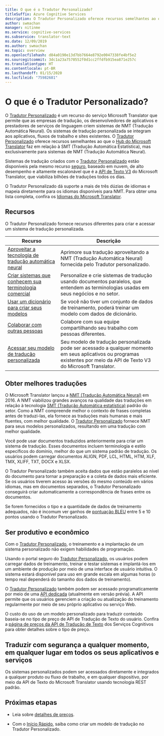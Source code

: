 ```yaml
---
title: O que é o Tradutor Personalizado?
titleSuffix: Azure Cognitive Services
description: O Tradutor Personalizado oferece recursos semelhantes ao que o Hub do Microsoft Translator faz em relação à SMT (Tradução Automática Estatística), mas exclusivamente para sistemas de NMT (Tradução Automática Neural).
author: swmachan
manager: nitinme
ms.service: cognitive-services
ms.subservice: translator-text
ms.date: 12/09/2019
ms.author: swmachan
ms.topic: overview
ms.openlocfilehash: d84a0190e13d7bb7664e8792e0047338fe4bf5e2
ms.sourcegitcommit: 3dc1a23a7570552f0d1cc2ffdfb915ea871e257c
ms.translationtype: HT
ms.contentlocale: pt-BR
ms.lasthandoff: 01/15/2020
ms.locfileid: "75982681"
---
```

# <a name="what-is-custom-translator"></a>O que é o Tradutor Personalizado?

O [Tradutor Personalizado](https://portal.customtranslator.azure.ai) é um recurso do serviço Microsoft Translator que permite que as empresas de tradução, os desenvolvedores de aplicativos e prestadores de serviços de linguagem criem sistemas de NMT (Tradução Automática Neural). Os sistemas de tradução personalizada se integram aos aplicativos, fluxos de trabalho e sites existentes. O [Tradutor Personalizado](https://portal.customtranslator.azure.ai/) oferece recursos semelhantes ao que o [Hub do Microsoft Translator](https://hub.microsofttranslator.com/) faz em relação à SMT (Tradução Automática Estatística), mas exclusivamente para sistemas de NMT (Tradução Automática Neural).

Sistemas de tradução criados com o [Tradutor Personalizado](https://portal.customtranslator.azure.ai) estão disponíveis pela mesmo recurso [seguro](https://cognitive.uservoice.com/knowledgebase/articles/1147537-api-and-customization-confidentiality), baseado em nuvem, de alto desempenho e altamente escalonável que é a [API de Texto V3](https://docs.microsoft.com/azure/cognitive-services/translator/reference/v3-0-translate?tabs=curl) do Microsoft Translator, que viabiliza bilhões de traduções todos os dias.

O Tradutor Personalizado dá suporte a mais de três dúzias de idiomas e mapeia diretamente para os idiomas disponíveis para NMT. Para obter uma lista completa, confira os [Idiomas do Microsoft Translator](https://docs.microsoft.com/azure/cognitive-services/translator/language-support#customization).

## <a name="features"></a>Recursos

O Tradutor Personalizado fornece recursos diferentes para criar e acessar um sistema de tradução personalizada.

|Recurso  |Descrição  |
|---------|---------|
|[Aproveitar a tecnologia de tradução automática neural](https://www.microsoft.com/translator/blog/2016/11/15/microsoft-translator-launching-neural-network-based-translations-for-all-its-speech-languages/)     |  Aprimore sua tradução aproveitando a NMT (Tradução Automática Neural) fornecida pelo Tradutor personalizado.       |
|[Criar sistemas que conhecem sua terminologia comercial](what-are-parallel-documents.md)     |  Personalize e crie sistemas de tradução usando documentos paralelos, que entendem as terminologias usadas em seus negócios e no setor.       |
|[Usar um dicionário para criar seus modelos](what-is-dictionary.md)     |   Se você não tiver um conjunto de dados de treinamento, poderá treinar um modelo com dados de dicionário.       |
|[Colaborar com outras pessoas](how-to-manage-settings.md#share-your-workspace)     |   Colabore com sua equipe compartilhando seu trabalho com pessoas diferentes.     |
|[Acessar seu modelo de tradução personalizada](https://docs.microsoft.com/azure/cognitive-services/translator/reference/v3-0-translate?tabs=curl)     |  Seu modelo de tradução personalizada pode ser acessado a qualquer momento em seus aplicativos ou programas existentes por meio da API de Texto V3 do Microsoft Translator.       |

## <a name="get-better-translations"></a>Obter melhores traduções

O Microsoft Translator lançou a [NMT (Tradução Automática Neural)](https://www.microsoft.com/translator/blog/2016/11/15/microsoft-translator-launching-neural-network-based-translations-for-all-its-speech-languages/) em 2016. A NMT viabilizou grandes avanços na qualidade das traduções em relação à tecnologia [SMT (Tradução Automática estatística)](https://en.wikipedia.org/wiki/Statistical_machine_translation) padrão do setor. Como a NMT compreende melhor o contexto de frases completas antes de traduzi-las, ela fornece as traduções mais humanas e mais fluentes, com melhor qualidade. O [Tradutor Personalizado](https://portal.customtranslator.azure.ai) fornece NMT para seus modelos personalizados, resultando em uma tradução com melhor qualidade.

Você pode usar documentos traduzidos anteriormente para criar um sistema de tradução. Esses documentos incluem terminologia e estilo específicos do domínio, melhor do que um sistema padrão de tradução. Os usuários podem carregar documentos ALIGN, PDF, LCL, HTML, HTM, XLF, TMX, XLIFF, TXT, DOCX e XLSX.

O Tradutor Personalizado também aceita dados que estão paralelos ao nível do documento para tornar a preparação e a coleta de dados mais eficiente. Se os usuários tiverem acesso às versões do mesmo conteúdo em vários idiomas, mas em documentos separados, o Tradutor Personalizado conseguirá criar automaticamente a correspondência de frases entre os documentos.

Se forem fornecidos o tipo e a quantidade de dados de treinamento adequados, não é incomum ver ganhos de [pontuação BLEU](what-is-bleu-score.md) entre 5 e 10 pontos usando o Tradutor Personalizado.

## <a name="be-productive-and-cost-effective"></a>Ser produtivo e econômico

Com o [Tradutor Personalizado](https://portal.customtranslator.azure.ai), o treinamento e a implantação de um sistema personalizado não exigem habilidades de programação.

Usando o portal seguro do [Tradutor Personalizado](https://portal.customtranslator.azure.ai), os usuários podem carregar dados de treinamento, treinar e testar sistemas e implantá-los em um ambiente de produção por meio de uma interface de usuário intuitiva. O sistema estará disponível para uso em grande escala em algumas horas (o tempo real dependerá do tamanho dos dados de treinamento).

O [Tradutor Personalizado](https://portal.customtranslator.azure.ai) também podem ser acessado programaticamente por meio de uma [API dedicada](https://custom-api.cognitive.microsofttranslator.com/swagger/) (atualmente em versão prévia). A API permite que os usuários gerenciem a criação ou atualização do treinamento regularmente por meio de seu próprio aplicativo ou serviço Web.

O custo do uso de um modelo personalizado para traduzir conteúdo baseia-se no tipo de preço de API de Tradução de Texto do usuário. Confira a [página de preços da API de Tradução de Texto](https://azure.microsoft.com/pricing/details/cognitive-services/translator-text-api/) dos Serviços Cognitivos para obter detalhes sobre o tipo de preço.

## <a name="securely-translate-anytime-anywhere-on-all-your-apps-and-services"></a>Traduzir com segurança a qualquer momento, em qualquer lugar em todos os seus aplicativos e serviços

Os sistemas personalizados podem ser acessados diretamente e integrados a qualquer produto ou fluxo de trabalho, e em qualquer dispositivo, por meio da API de Texto do Microsoft Translator usando tecnologia REST padrão.

## <a name="next-steps"></a>Próximas etapas

- Leia sobre [detalhes de preços](https://azure.microsoft.com/pricing/details/cognitive-services/translator-text-api/).

- Com o [Início Rápido](quickstart-build-deploy-custom-model.md), saiba como criar um modelo de tradução no Tradutor Personalizado.
